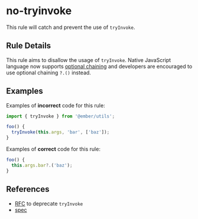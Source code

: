 # no-tryinvoke

This rule will catch and prevent the use of `tryInvoke`.

## Rule Details

This rule aims to disallow the usage of `tryInvoke`. Native JavaScript language now supports [optional chaining](https://developer.mozilla.org/en-US/docs/Web/JavaScript/Reference/Operators/Optional_chaining) and developers are encouraged to use optional chaining `?.()` instead.

## Examples

Examples of **incorrect** code for this rule:

```js
import { tryInvoke } from '@ember/utils';

foo() {
  tryInvoke(this.args, 'bar', ['baz']);
}
```

Examples of **correct** code for this rule:

```js
foo() {
  this.args.bar?.('baz');
}
```

## References

- [RFC](https://github.com/emberjs/rfcs/pull/673) to deprecate `tryInvoke`
- [spec](https://api.emberjs.com/ember/release/functions/@ember%2Futils/tryInvoke)
